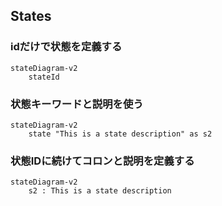 ## States

### idだけで状態を定義する

```mermaid
stateDiagram-v2
    stateId
```

### 状態キーワードと説明を使う

```mermaid
stateDiagram-v2
    state "This is a state description" as s2
```

### 状態IDに続けてコロンと説明を定義する

```mermaid
stateDiagram-v2
    s2 : This is a state description
```
